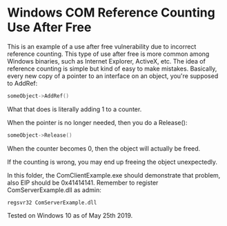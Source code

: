 # Windows COM Reference Counting Use After Free

This is an example of a use after free vulnerability due to incorrect reference counting. This type
of use after free is more common among Windows binaries, such as Internet Explorer, ActiveX, etc.
The idea of reference counting is simple but kind of easy to make mistakes. Basically, every new
copy of a pointer to an interface on an object, you're supposed to AddRef:

```cpp
someObject->AddRef()
```

What that does is literally adding 1 to a counter.

When the pointer is no longer needed, then you do a Release():

```cpp
someObject->Release()
```

When the counter becomes 0, then the object will actually be freed.

If the counting is wrong, you may end up freeing the object unexpectedly.

In this folder, the ComClientExample.exe should demonstrate that problem, also EIP should be 0x41414141.
Remember to register ComServerExample.dll as admin:

```
regsvr32 ComServerExample.dll
```

Tested on Windows 10 as of May 25th 2019.